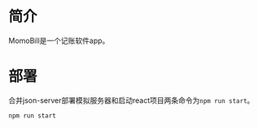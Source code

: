 

# 简介

MomoBill是一个记账软件app。

# 部署

合并json-server部署模拟服务器和启动react项目两条命令为`npm run start`。

```
npm run start
```


